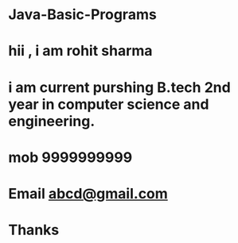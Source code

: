 # Java-Basic-Programs

# hii , i am rohit sharma
# i am current purshing B.tech 2nd year in computer science and engineering.

# mob 9999999999
# Email abcd@gmail.com

# Thanks